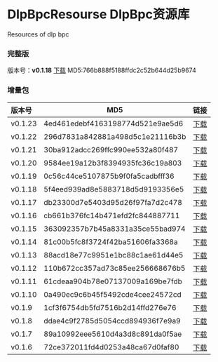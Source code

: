 # DlpBpcResourse DlpBpc资源库
Resources of dlp bpc 

### 完整版
版本号：**v0.1.18**  [下载](./src/pack/releaseV0.1.18.rar)   MD5:766b888f5188ffdc2c52b644d25b9674

### 增量包    

|版本号    |MD5                               |链接                                       |
|:---      | ---                              | ---                                       |
|v0.1.23   |4ed461edebf4163198774d521e9ae5d6  |[下载](./src/v0.1.23/release.zip)          |
|v0.1.22   |296d7831a842881a498d5c1e21116b3b  |[下载](./src/v0.1.22/release.zip)          |
|v0.1.21   |30ba912adcc269ffc990ee532a80f487  |[下载](./src/v0.1.21/release.zip)          |
|v0.1.20   |9584ee19a12b3f8394935fc36c19a803  |[下载](./src/v0.1.20/release.zip)          |
|v0.1.19   |0c56c44ce5107875b9f0fa5cadbfff36  |[下载](./src/v0.1.19/release.zip)          |
|v0.1.18   |5f4eed939ad8e5883718d5d9193356e5  |[下载](./src/v0.1.18/release.zip)          |
|v0.1.17   |db23300d7e5403d95d26f97fa7d2c478  |[下载](./src/v0.1.17/release.zip)          |
|v0.1.16   |cb661b376fc14b471efd2fc844887711  |[下载](./src/v0.1.16/release.zip)          |
|v0.1.15   |363092357b7b45a8331a35ce55bad974  |[下载](./src/v0.1.15/release.zip)          |
|v0.1.14   |81c00b5fc8f3724f42ba51606fa3368a  |[下载](./src/v0.1.14/release.zip)          |
|v0.1.13   |88acd18e77c9951e1bc88c1ae61d44e5  |[下载](./src/v0.1.13/release.zip)          |
|v0.1.12   |110b672cc357ad73c85ee256668676b5  |[下载](./src/v0.1.12/release.zip)          |
|v0.1.11   |61cdeaa904b78e07137009a169be7fdb  |[下载](./src/v0.1.11/release.zip)          |
|v0.1.10   |0a490ec9c6b45f5492cde4cee24572cd  |[下载](./src/v0.1.10/release.zip)          |
|v0.1.9    |1cf3f6754db5fd7516b2d14ffd276e76  |[下载](./src/v0.1.9/release.zip)           |
|v0.1.8    |ddae4c9f2785d5054ccd894936f7e9a9  |[下载](./src/v0.1.8/release.zip)           |
|v0.1.7    |89a10992eee5610d4a3d8c891da0f5ae  |[下载](./src/v0.1.7/release.zip)           |
|v0.1.6    |72ce372011fd4d0253a48ca67d0faf80  |[下载](./src/v0.1.6/release.zip)           |
